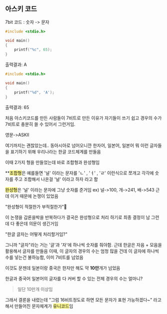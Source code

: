 ## 아스키 코드

7bit 코드 : 숫자 -> 문자

~~~c
#include <stdio.h>

void main() 
{
	printf("%c", 65);
}
~~~
출력결과: A

~~~c
#include <stdio.h>

void main() 
{
	printf("%d", 'A');
}
~~~
출력결과: 65

처음 아스키코드를 만든 사람들이 7비트로 만든 이유가 자기들이 쓰기 쉽고 경우의 수가 7비트로 충분히 쓸 수 있어서 그런거임.

영문->ASKII

여기까지는 괜찮았는데..
동아시아로 넘어오니깐 한자어, 일본어, 일본어 뭐 이런 글자들을 표기하기 위해 우리나라는 한글 코드체계를 만들음

이때 2가지 형을 만들었는데 바로 조합형과 완성형임

**<span style="background:#fff88f">조합형</span>은 예를들면 '널' 이라는 문자를 'ㄴ' , 'ㅓ' , 'ㄹ' 이런식으로 쪼개고 각각에 숫자를 주고 조합해서 나온걸 '널' 이라고 하자 라고 함 

<span style="background:#fff88f">완성형</span>은 '널' 이라는 문자에 그냥 숫자를 준거임 
ex) 널->100, 개->241, 배->543
근데 이거 때문에 논쟁이 있었음 

"완성형이 적절한가 부적절한가"

이 논쟁을 갑론을박을 반복하다가 결국은 완성형으로 처리 하기로 최종 결정이 남
그런데 다 좋은데 의문이 생긴거임

"한글 글자는 어떻게 처리할거임?"

그니까 "글자"라는 거는 '글'과 '자'에 하나씩 숫자를 줘야함.
근데 한글은 자음 + 모음을 활용해서 글자를 만들음
이때, 이 글자의 경우의 수는 엄청 많을 건데 이 글자에 하나씩 수를 넣는건 불하능함, 이미 7비트를 넘었음

이것도 문젠데 일본이랑 중국은 한자만 해도 약 **10만**개가 넘었음 

한글과 중국어 일본어의 글자를 다 커버 할 수 있는 전체 경우의 수는 얼마니?
> 일단 10만개 이상임

그래서 결론을 내렸는데 "그럼 16비트정도로 하면 모든 문자가 표현 가능하겠다~" 라고 해서 만들어진 문자체계가 <span style="background:#fff88f">유니코드</span>임 